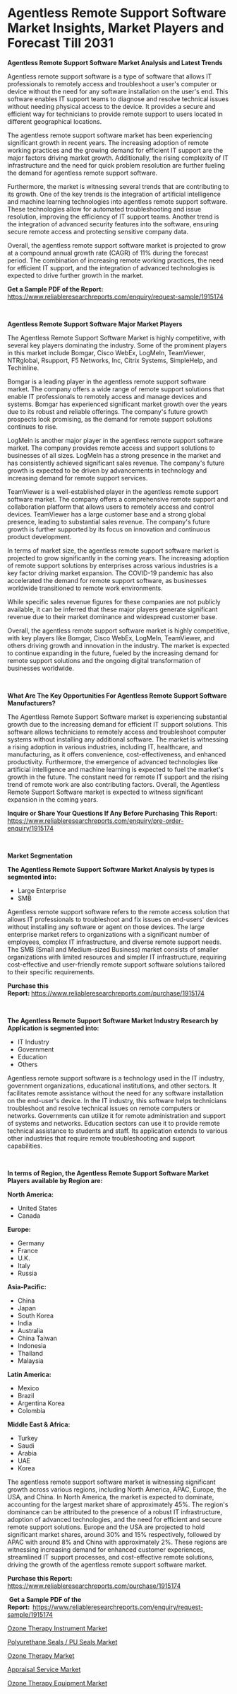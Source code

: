 <p><h1>Agentless Remote Support Software Market Insights, Market Players and Forecast Till 2031</h1></p><p><strong>Agentless Remote Support Software Market Analysis and Latest Trends</strong></p>
<p><p>Agentless remote support software is a type of software that allows IT professionals to remotely access and troubleshoot a user's computer or device without the need for any software installation on the user's end. This software enables IT support teams to diagnose and resolve technical issues without needing physical access to the device. It provides a secure and efficient way for technicians to provide remote support to users located in different geographical locations.</p><p>The agentless remote support software market has been experiencing significant growth in recent years. The increasing adoption of remote working practices and the growing demand for efficient IT support are the major factors driving market growth. Additionally, the rising complexity of IT infrastructure and the need for quick problem resolution are further fueling the demand for agentless remote support software.</p><p>Furthermore, the market is witnessing several trends that are contributing to its growth. One of the key trends is the integration of artificial intelligence and machine learning technologies into agentless remote support software. These technologies allow for automated troubleshooting and issue resolution, improving the efficiency of IT support teams. Another trend is the integration of advanced security features into the software, ensuring secure remote access and protecting sensitive company data.</p><p>Overall, the agentless remote support software market is projected to grow at a compound annual growth rate (CAGR) of 11% during the forecast period. The combination of increasing remote working practices, the need for efficient IT support, and the integration of advanced technologies is expected to drive further growth in the market.</p></p>
<p><strong>Get a Sample PDF of the Report:&nbsp;</strong> <a href="https://www.reliableresearchreports.com/enquiry/request-sample/1915174">https://www.reliableresearchreports.com/enquiry/request-sample/1915174</a></p>
<p>&nbsp;</p>
<p><strong>Agentless Remote Support Software Major Market Players</strong></p>
<p><p>The Agentless Remote Support Software Market is highly competitive, with several key players dominating the industry. Some of the prominent players in this market include Bomgar, Cisco WebEx, LogMeIn, TeamViewer, NTRglobal, Rsupport, F5 Networks, Inc, Citrix Systems, SimpleHelp, and Techinline.</p><p>Bomgar is a leading player in the agentless remote support software market. The company offers a wide range of remote support solutions that enable IT professionals to remotely access and manage devices and systems. Bomgar has experienced significant market growth over the years due to its robust and reliable offerings. The company's future growth prospects look promising, as the demand for remote support solutions continues to rise.</p><p>LogMeIn is another major player in the agentless remote support software market. The company provides remote access and support solutions to businesses of all sizes. LogMeIn has a strong presence in the market and has consistently achieved significant sales revenue. The company's future growth is expected to be driven by advancements in technology and increasing demand for remote support services.</p><p>TeamViewer is a well-established player in the agentless remote support software market. The company offers a comprehensive remote support and collaboration platform that allows users to remotely access and control devices. TeamViewer has a large customer base and a strong global presence, leading to substantial sales revenue. The company's future growth is further supported by its focus on innovation and continuous product development.</p><p>In terms of market size, the agentless remote support software market is projected to grow significantly in the coming years. The increasing adoption of remote support solutions by enterprises across various industries is a key factor driving market expansion. The COVID-19 pandemic has also accelerated the demand for remote support software, as businesses worldwide transitioned to remote work environments.</p><p>While specific sales revenue figures for these companies are not publicly available, it can be inferred that these major players generate significant revenue due to their market dominance and widespread customer base.</p><p>Overall, the agentless remote support software market is highly competitive, with key players like Bomgar, Cisco WebEx, LogMeIn, TeamViewer, and others driving growth and innovation in the industry. The market is expected to continue expanding in the future, fueled by the increasing demand for remote support solutions and the ongoing digital transformation of businesses worldwide.</p></p>
<p>&nbsp;</p>
<p><strong>What Are The Key Opportunities For Agentless Remote Support Software Manufacturers?</strong></p>
<p><p>The Agentless Remote Support Software market is experiencing substantial growth due to the increasing demand for efficient IT support solutions. This software allows technicians to remotely access and troubleshoot computer systems without installing any additional software. The market is witnessing a rising adoption in various industries, including IT, healthcare, and manufacturing, as it offers convenience, cost-effectiveness, and enhanced productivity. Furthermore, the emergence of advanced technologies like artificial intelligence and machine learning is expected to fuel the market's growth in the future. The constant need for remote IT support and the rising trend of remote work are also contributing factors. Overall, the Agentless Remote Support Software market is expected to witness significant expansion in the coming years.</p></p>
<p><strong>Inquire or Share Your Questions If Any Before Purchasing This Report:</strong> <a href="https://www.reliableresearchreports.com/enquiry/pre-order-enquiry/1915174">https://www.reliableresearchreports.com/enquiry/pre-order-enquiry/1915174</a></p>
<p>&nbsp;</p>
<p><strong>Market Segmentation</strong></p>
<p><strong>The Agentless Remote Support Software Market Analysis by types is segmented into:</strong></p>
<p><ul><li>Large Enterprise</li><li>SMB</li></ul></p>
<p><p>Agentless remote support software refers to the remote access solution that allows IT professionals to troubleshoot and fix issues on end-users' devices without installing any software or agent on those devices. The large enterprise market refers to organizations with a significant number of employees, complex IT infrastructure, and diverse remote support needs. The SMB (Small and Medium-sized Business) market consists of smaller organizations with limited resources and simpler IT infrastructure, requiring cost-effective and user-friendly remote support software solutions tailored to their specific requirements.</p></p>
<p><strong>Purchase this Report:&nbsp;</strong><a href="https://www.reliableresearchreports.com/purchase/1915174">https://www.reliableresearchreports.com/purchase/1915174</a></p>
<p>&nbsp;</p>
<p><strong>The Agentless Remote Support Software Market Industry Research by Application is segmented into:</strong></p>
<p><ul><li>IT Industry</li><li>Government</li><li>Education</li><li>Others</li></ul></p>
<p><p>Agentless remote support software is a technology used in the IT industry, government organizations, educational institutions, and other sectors. It facilitates remote assistance without the need for any software installation on the end-user's device. In the IT industry, this software helps technicians troubleshoot and resolve technical issues on remote computers or networks. Governments can utilize it for remote administration and support of systems and networks. Education sectors can use it to provide remote technical assistance to students and staff. Its application extends to various other industries that require remote troubleshooting and support capabilities.</p></p>
<p>&nbsp;</p>
<p><strong>In terms of Region, the Agentless Remote Support Software Market Players available by Region are:</strong></p>
<p>
    <p> <strong> North America: </strong>
        <ul>
            <li>United States</li>
            <li>Canada</li>
        </ul>
        </p> 
    <p> <strong> Europe: </strong>
        <ul>
            <li>Germany</li>
            <li>France</li>
            <li>U.K.</li>
            <li>Italy</li>
            <li>Russia</li>
        </ul>
        </p> 
    <p> <strong> Asia-Pacific: </strong>
        <ul>
            <li>China</li>
            <li>Japan</li>
            <li>South Korea</li>
            <li>India</li>
            <li>Australia</li>
            <li>China Taiwan</li>
            <li>Indonesia</li>
            <li>Thailand</li>
            <li>Malaysia</li>
        </ul>
        </p> 
    <p> <strong> Latin America: </strong>
        <ul>
            <li>Mexico</li>
            <li>Brazil</li>
            <li>Argentina Korea</li>
            <li>Colombia</li>
        </ul>
        </p> 
    <p> <strong> Middle East & Africa: </strong>
        <ul>
            <li>Turkey</li>
            <li>Saudi</li>
            <li>Arabia</li>
            <li>UAE</li>
            <li>Korea</li>
        </ul>
    </p>
    </p>
<p><p>The agentless remote support software market is witnessing significant growth across various regions, including North America, APAC, Europe, the USA, and China. In North America, the market is expected to dominate, accounting for the largest market share of approximately 45%. The region's dominance can be attributed to the presence of a robust IT infrastructure, adoption of advanced technologies, and the need for efficient and secure remote support solutions. Europe and the USA are projected to hold significant market shares, around 30% and 15% respectively, followed by APAC with around 8% and China with approximately 2%. These regions are witnessing increasing demand for enhanced customer experiences, streamlined IT support processes, and cost-effective remote solutions, driving the growth of the agentless remote support software market.</p></p>
<p><strong>Purchase this Report: </strong><a href="https://www.reliableresearchreports.com/purchase/1915174">https://www.reliableresearchreports.com/purchase/1915174</a></p>
<p>&nbsp;<strong>Get a Sample PDF of the Report:&nbsp;&nbsp;</strong><a href="https://www.reliableresearchreports.com/enquiry/request-sample/1915174">https://www.reliableresearchreports.com/enquiry/request-sample/1915174</a></p>
<p><strong></strong></p>
<p><p><a href="https://medium.com/@kanew14036/analyzing-ozone-therapy-instrument-market-global-industry-perspective-and-forecast-2024-to-2031-86a61c483b18">Ozone Therapy Instrument Market</a></p><p><a href="https://medium.com/@kanew14036/polyurethane-seals-pu-seals-market-analysis-its-cagr-market-segmentation-and-global-industry-db146a574573">Polyurethane Seals / PU Seals Market</a></p><p><a href="https://medium.com/@kanew14036/ozone-therapy-market-insight-market-trends-growth-forecasted-from-2024-to-2031-5d5b135288de">Ozone Therapy Market</a></p><p><a href="https://medium.com/@kanew14036/appraisal-service-market-trends-and-market-analysis-forecasted-for-period-2024-2031-f303dc5401c5">Appraisal Service Market</a></p><p><a href="https://medium.com/@kanew14036/ozone-therapy-equipment-market-outlook-industry-overview-and-forecast-2024-to-2031-19a5413a679e">Ozone Therapy Equipment Market</a></p></p>
